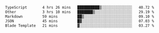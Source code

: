<!--START_SECTION:waka-->

```txt
TypeScript       4 hrs 26 mins   ██████████▒░░░░░░░░░░░░░░   40.72 %
Other            3 hrs 10 mins   ███████▒░░░░░░░░░░░░░░░░░   29.19 %
Markdown         59 mins         ██▒░░░░░░░░░░░░░░░░░░░░░░   09.10 %
JSON             45 mins         █▓░░░░░░░░░░░░░░░░░░░░░░░   07.03 %
Blade Template   21 mins         ▓░░░░░░░░░░░░░░░░░░░░░░░░   03.27 %
```

<!--END_SECTION:waka-->